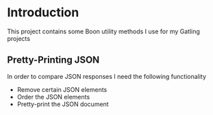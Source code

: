 # Introduction

This project contains some Boon utility methods I use for my Gatling projects

## Pretty-Printing JSON

In order to compare JSON responses I need the following functionality

* Remove certain JSON elements
* Order the JSON elements
* Pretty-print the JSON document

